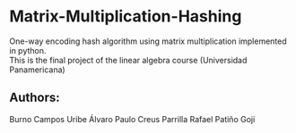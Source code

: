# Matrix-Multiplication-Hashing
One-way encoding hash algorithm using matrix multiplication implemented in python.  
This is the final project of the linear algebra course (Universidad Panamericana)

## Authors:
Burno Campos Uribe
Álvaro Paulo Creus Parrilla
Rafael Patiño Goji
